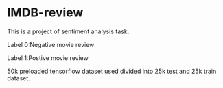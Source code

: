 # IMDB-review
This is a project of sentiment analysis task.


Label 0:Negative movie review


Label 1:Postive movie review

50k preloaded tensorflow dataset used divided into 25k test and 25k train dataset.
